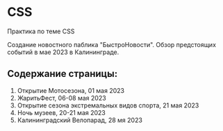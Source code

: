 # CSS
Практика по теме CSS

Создание новостного паблика "БыстроНовости".
Обзор предстоящих событий в мае 2023 в Калининграде.

## Содержание страницы:

1. Открытие Мотосезона, 01 мая 2023
2. ЖаритьФест, 06-08 мая 2023
3. Открытие сезона экстремальных видов спорта, 21 мая 2023
4. Ночь музеев, 20-21 мая 2023
5. Калининградский Велопарад, 28 мя 2023
